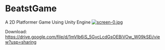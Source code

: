 # BeatstGame
A 2D Platformer Game Using Unity Engine
[![screen-0.jpg](https://i.postimg.cc/t4j1HRsr/screen-0.jpg)](https://postimg.cc/fJ8WcNjX)

Download: https://drive.google.com/file/d/1mVlb6iS_5GvcLcdGsOEBiVOw_W09kSEi/view?usp=sharing

